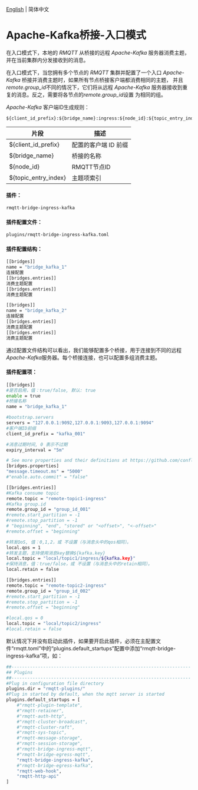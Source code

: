 [English](../en_US/bridge-ingress-kafka.md)  | 简体中文

# Apache-Kafka桥接-入口模式

在入口模式下，本地的 *RMQTT* 从桥接的远程 *Apache-Kafka* 服务器消费主题，并在当前集群内分发接收到的消息。

在入口模式下，当您拥有多个节点的 *RMQTT* 集群并配置了一个入口 *Apache-Kafka* 桥接并消费主题时，如果所有节点桥接客户端都消费相同的主题，
并且*remote.group_id*不同的情况下，它们将从远程 *Apache-Kafka* 服务器接收到重复的消息。反之，需要将各节点的*remote.group_id*设置
为相同的组。

*Apache-Kafka* 客户端ID生成规则：
```
${client_id_prefix}:${bridge_name}:ingress:${node_id}:${topic_entry_index}
```
| 片段                   | 描述               |
|----------------------|------------------|
| ${client_id_prefix}  | 配置的客户端 ID 前缀     |
| ${bridge_name}       | 桥接的名称            |
| ${node_id}           | RMQTT节点ID |
| ${topic_entry_index} | 主题项索引            |

#### 插件：

```bash
rmqtt-bridge-ingress-kafka
```

#### 插件配置文件：

```bash
plugins/rmqtt-bridge-ingress-kafka.toml
```

#### 插件配置结构：
```bash
[[bridges]]
name = "bridge_kafka_1"
连接配置
[[bridges.entries]]
消费主题配置
[[bridges.entries]]
消费主题配置

[[bridges]]
name = "bridge_kafka_2"
连接配置
[[bridges.entries]]
消费主题配置
[[bridges.entries]]
消费主题配置
```
通过配置文件结构可以看出，我们能够配置多个桥接，用于连接到不同的远程*Apache-Kafka*服务器。每个桥接连接，也可以配置多组消费主题。


#### 插件配置项：
```bash
[[bridges]]
#是否启用，值：true/false, 默认: true
enable = true
#桥接名称
name = "bridge_kafka_1"

#bootstrap.servers
servers = "127.0.0.1:9092,127.0.0.1:9093,127.0.0.1:9094"
#客户端ID前缀
client_id_prefix = "kafka_001"

#消息过期时间, 0 表示不过期
expiry_interval = "5m"

# See more properties and their definitions at https://github.com/confluentinc/librdkafka/blob/master/CONFIGURATION.md
[bridges.properties]
"message.timeout.ms" = "5000"
#"enable.auto.commit" = "false"

[[bridges.entries]]
#Kafka consume topic
remote.topic = "remote-topic1-ingress"
#Kafka group.id
remote.group_id = "group_id_001"
#remote.start_partition = -1
#remote.stop_partition = -1
# "beginning", "end", "stored" or "<offset>", "<-offset>"
#remote.offset = "beginning"

#转发QoS, 值：0,1,2，或 不设置（与消息头中的qos相同）。
local.qos = 1
#转发主题，支持使用消息key替换${kafka.key}
local.topic = "local/topic1/ingress/${kafka.key}"
#保持消息，值：true/false，或 不设置（与消息头中的retain相同）。
local.retain = false

[[bridges.entries]]
remote.topic = "remote-topic2-ingress"
remote.group_id = "group_id_002"
#remote.start_partition = -1
#remote.stop_partition = -1
#remote.offset = "beginning"

#local.qos = 0
local.topic = "local/topic2/ingress"
#local.retain = false

```

默认情况下并没有启动此插件，如果要开启此插件，必须在主配置文件“rmqtt.toml”中的“plugins.default_startups”配置中添加“rmqtt-bridge-ingress-kafka”项，如：
```bash
##--------------------------------------------------------------------
## Plugins
##--------------------------------------------------------------------
#Plug in configuration file directory
plugins.dir = "rmqtt-plugins/"
#Plug in started by default, when the mqtt server is started
plugins.default_startups = [
    #"rmqtt-plugin-template",
    #"rmqtt-retainer",
    #"rmqtt-auth-http",
    #"rmqtt-cluster-broadcast",
    #"rmqtt-cluster-raft",
    #"rmqtt-sys-topic",
    #"rmqtt-message-storage",
    #"rmqtt-session-storage",
    #"rmqtt-bridge-ingress-mqtt",
    #"rmqtt-bridge-egress-mqtt",
    "rmqtt-bridge-ingress-kafka",
    #"rmqtt-bridge-egress-kafka",
    "rmqtt-web-hook",
    "rmqtt-http-api"
]
```